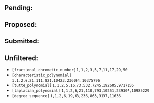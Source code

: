 ## Pending:

## Proposed:

## Submitted:

## Unfiltered:

+ `[fractional_chromatic_number]` `1,1,2,3,5,7,11,17,29,50`
+ `[characteristic_polynomial]` `1,1,2,6,21,111,821,10423,236064,10375796`
+ `[tutte_polynomial]` `1,1,2,5,16,73,532,7245,192605,9717156`
+ `[laplacian_polynomial]` `1,1,2,6,21,110,793,10251,239307,10985229`
+ `[degree_sequence]` `1,1,2,6,19,68,236,863,3137,11636`
